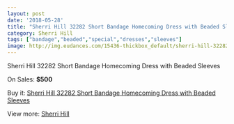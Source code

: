```yaml
---
layout: post
date: '2018-05-28'
title: "Sherri Hill 32282 Short Bandage Homecoming Dress with Beaded Sleeves"
category: Sherri Hill
tags: ["bandage","beaded","special","dresses","sleeves"]
image: http://img.eudances.com/15436-thickbox_default/sherri-hill-32282-short-bandage-homecoming-dress-with-beaded-sleeves.jpg
---
```

Sherri Hill 32282 Short Bandage Homecoming Dress with Beaded Sleeves

On Sales: **$500**
<a href="https://www.eudances.com/en/sherri-hill/4563-sherri-hill-32282-short-bandage-homecoming-dress-with-beaded-sleeves.html"><amp-img layout="responsive" width="600" height="600" src="//img.eudances.com/15436-thickbox_default/sherri-hill-32282-short-bandage-homecoming-dress-with-beaded-sleeves.jpg" alt="Sherri Hill 32282 Short Bandage Homecoming Dress with Beaded Sleeves 0" /></a>
<a href="https://www.eudances.com/en/sherri-hill/4563-sherri-hill-32282-short-bandage-homecoming-dress-with-beaded-sleeves.html"><amp-img layout="responsive" width="600" height="600" src="//img.eudances.com/15438-thickbox_default/sherri-hill-32282-short-bandage-homecoming-dress-with-beaded-sleeves.jpg" alt="Sherri Hill 32282 Short Bandage Homecoming Dress with Beaded Sleeves 1" /></a>
<a href="https://www.eudances.com/en/sherri-hill/4563-sherri-hill-32282-short-bandage-homecoming-dress-with-beaded-sleeves.html"><amp-img layout="responsive" width="600" height="600" src="//img.eudances.com/15437-thickbox_default/sherri-hill-32282-short-bandage-homecoming-dress-with-beaded-sleeves.jpg" alt="Sherri Hill 32282 Short Bandage Homecoming Dress with Beaded Sleeves 2" /></a>

Buy it: [Sherri Hill 32282 Short Bandage Homecoming Dress with Beaded Sleeves](https://www.eudances.com/en/sherri-hill/4563-sherri-hill-32282-short-bandage-homecoming-dress-with-beaded-sleeves.html "Sherri Hill 32282 Short Bandage Homecoming Dress with Beaded Sleeves")

View more: [Sherri Hill](https://www.eudances.com/en/80-Sherri-Hill "Sherri Hill")